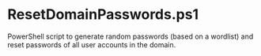 # ResetDomainPasswords.ps1
PowerShell script to generate random passwords (based on a wordlist) and reset passwords of all user accounts in the domain.
